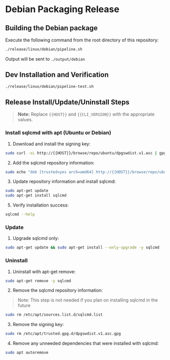 # Debian Packaging Release

## Building the Debian package

Execute the following command from the root directory of this repository:

``` bash
./release/linux/debian/pipeline.sh
```

Output will be sent to `./output/debian`

## Dev Installation and Verification

``` bash
./release/linux/debian/pipeline-test.sh
```

## Release Install/Update/Uninstall Steps

> **Note:** Replace `{{HOST}}` and `{{CLI_VERSION}}` with the appropriate values.

### Install sqlcmd with apt (Ubuntu or Debian)

1. Download and install the signing key:

```bash
sudo curl -sL http://{{HOST}}/browse/repo/ubuntu/dpgswdist.v1.asc | gpg --dearmor | tee /etc/apt/trusted.gpg.d/dpgswdist.v1.asc.gpg > /dev/null
```

2. Add the sqlcmd repository information:

```bash
sudo echo "deb [trusted=yes arch=amd64] http://{{HOST}}/browse/repo/ubuntu/sqlcmd mssql main" | tee /etc/apt/sources.list.d/sqlcmd.list
```

3. Update repository information and install sqlcmd:

```bash
sudo apt-get update
sudo apt-get install sqlcmd
```

5. Verify installation success:

```bash
sqlcmd --help
```

### Update

1. Upgrade sqlcmd only:

```bash
sudo apt-get update && sudo apt-get install --only-upgrade -y sqlcmd
```

### Uninstall

1. Uninstall with apt-get remove:

```bash
sudo apt-get remove -y sqlcmd
```

2. Remove the sqlcmd repository information:

> Note: This step is not needed if you plan on installing sqlcmd in the future

```bash
sudo rm /etc/apt/sources.list.d/sqlcmd.list
```

3. Remove the signing key:

```bash
sudo rm /etc/apt/trusted.gpg.d/dpgswdist.v1.asc.gpg
```

4. Remove any unneeded dependencies that were installed with sqlcmd:

```bash
sudo apt autoremove
```
